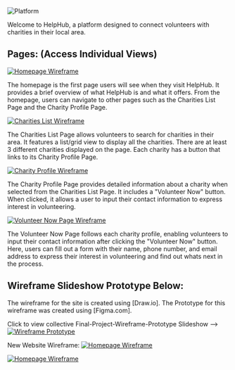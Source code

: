 <img src="https://img.shields.io/badge/Final-Project-white" alt="Platform">

Welcome to HelpHub, a platform designed to connect volunteers with charities in their local area. 

## Pages: (Access Individual Views)


[![Homepage Wireframe](https://img.shields.io/badge/Homepage-Wireframe-blue)](https://www.figma.com/proto/5dFnjIyI7yYJybjpdleHwv/Final-Project---Wireframe-Prototype?type=design&node-id=66-8&t=9zURgy7WWUEBuvKQ-1&scaling=scale-down&page-id=66%3A7&mode=design)


The homepage is the first page users will see when they visit HelpHub. It provides a brief overview of what HelpHub is and what it offers. From the homepage, users can navigate to other pages such as the Charities List Page and the Charity Profile Page.

[![Charities List Wireframe](https://img.shields.io/badge/Charities-List-darkred)](https://www.figma.com/proto/5dFnjIyI7yYJybjpdleHwv/Final-Project---Wireframe-Prototype?type=design&node-id=66-6&t=7rkEXRFcJiB21kR9-1&scaling=min-zoom&page-id=2%3A207&mode=design)

The Charities List Page allows volunteers to search for charities in their area. It features a list/grid view to display all the charities. There are at least 3 different charities displayed on the page. Each charity has a button that links to its Charity Profile Page.

[![Charity Profile Wireframe](https://img.shields.io/badge/Charity-Profile-darkgreen)](https://www.figma.com/proto/5dFnjIyI7yYJybjpdleHwv/Final-Project---Wireframe-Prototype?type=design&node-id=34-10&t=HZXrGIaQUcO0drns-1&scaling=min-zoom&page-id=25%3A36&mode=design)

The Charity Profile Page provides detailed information about a charity when selected from the Charities List Page. It includes a "Volunteer Now" button. When clicked, it allows a user to input their contact information to express interest in volunteering.

[![Volunteer Now Page Wireframe](https://img.shields.io/badge/Volunteer-Now-darkorange)](https://www.figma.com/proto/5dFnjIyI7yYJybjpdleHwv/Final-Project---Wireframe-Prototype?type=design&node-id=34-13&t=30qtdXmfhOQ3XJ5s-1&scaling=contain&page-id=2%3A206&mode=design)

The Volunteer Now Page follows each charity profile, enabling volunteers to input their contact information after clicking the "Volunteer Now" button. Here, users can fill out a form with their name, phone number, and email address to express their interest in volunteering and find out whats next in the process.


## Wireframe Slideshow Prototype Below:

The wireframe for the site is created using [Draw.io]. The Prototype for this wireframe was created using [Figma.com].

Click to view collective Final-Project-Wireframe-Prototype Slideshow --> [![Wireframe Prototype](https://img.shields.io/badge/Wireframe-Prototype-gold)](https://www.figma.com/proto/5dFnjIyI7yYJybjpdleHwv/Final-Project---Wireframe-Prototype?type=design&node-id=4-247&t=16en8UsFd4sMy00e-1&scaling=scale-down&page-id=4%3A244&starting-point-node-id=4%3A247&mode=design)

New Website Wireframe:
[![Homepage Wireframe](https://img.shields.io/badge/Homepage-Wireframe-red)](https://mockitt.wondershare.com/proto/UDEeyphhsb0h8aA8pPkDtg/sharing?view_mode=device&screen=rbpTb0FDBp9zRlk3j&canvasId=pe2ijaysTb0FFrGc31oknK#Product)


[![Homepage Wireframe](https://img.shields.io/badge/Homepage-Wireframe-gold)](https://mockitt.wondershare.com/proto/UDEeyphhsb0h8aA8pPkDtg/sharing?view_mode=device&screen=rbpTb0FDBp9zRlk3j&canvasId=pe2ijaysTb0FFrGc31oknK)
